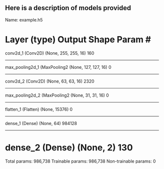 ## Here is a description of models provided

Name: example.h5

Layer (type)                 Output Shape              Param #   
=================================================================
conv2d_1 (Conv2D)            (None, 255, 255, 16)      160       
_________________________________________________________________
max_pooling2d_1 (MaxPooling2 (None, 127, 127, 16)      0         
_________________________________________________________________
conv2d_2 (Conv2D)            (None, 63, 63, 16)        2320      
_________________________________________________________________
max_pooling2d_2 (MaxPooling2 (None, 31, 31, 16)        0         
_________________________________________________________________
flatten_1 (Flatten)          (None, 15376)             0         
_________________________________________________________________
dense_1 (Dense)              (None, 64)                984128    
_________________________________________________________________
dense_2 (Dense)              (None, 2)                 130       
=================================================================
Total params: 986,738
Trainable params: 986,738
Non-trainable params: 0
